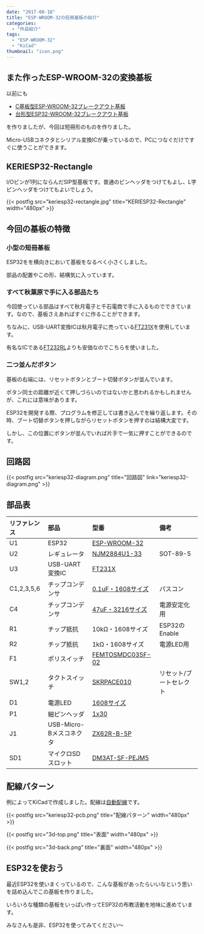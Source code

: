 ```yaml
---
date: "2017-08-18"
title: "ESP-WROOM-32の短冊基板の紹介"
categories:
  - "作品紹介"
tags:
  - "ESP-WROOM-32"
  - "KiCad"
thumbnail: "icon.png"
---
```


## また作ったESP-WROOM-32の変換基板

以前にも

  * [C基板型ESP-WROOM-32ブレークアウト基板](/posts/2017-03-02-keriesp32/)
  * [台形型ESP32-WROOM-32ブレークアウト基板](/posts/2017-07-23-keriesp32-trapezoid/)

を作りましたが、今回は短冊形のものを作りました。

Micro-USBコネクタとシリアル変換ICが乗っているので、PCにつなぐだけですぐに使うことができます。

<!--more-->

## KERIESP32-Rectangle

I/Oピンが1列にならんだSIP型基板です。普通のピンヘッダをつけてもよし、L字ピンヘッダをつけてもよいでしょう。

{{< postfig src="keriesp32-rectangle.jpg" title="KERIESP32-Rectangle" width="480px" >}}

## 今回の基板の特徴

### 小型の短冊基板

ESP32をを横向きにおいて基板をなるべく小さくしました。

部品の配置やこの形、結構気に入っています。

### すべて秋葉原で手に入る部品たち

今回使っている部品はすべて秋月電子と千石電商で手に入るものでできています。なので、基板さえあればすぐに作ることができます。

ちなみに、USB-UART変換ICは秋月電子に売っている[FT231X](https://akizukidenshi.com/catalog/g/g106713/)を使用しています。

有名なICである[FT232RL](https://akizukidenshi.com/catalog/g/g101739/)よりも安価なのでこちらを使いました。

### 二つ並んだボタン

基板の右端には、リセットボタンとブート切替ボタンが並んでいます。

ボタン同士の距離が近くて押しづらいのではないかと思われるかもしれませんが、これには意味があります。

ESP32を開発する際、プログラムを修正しては書き込んでを繰り返します。その時、ブート切替ボタンを押しながらリセットボタンを押すのは結構大変です。

しかし、この位置にボタンが並んでいれば片手で一気に押すことができるのです。

## 回路図

{{< postfig src="keriesp32-diagram.png" title="回路図" link="keriesp32-diagram.png" >}}

## 部品表

|リファレンス|部品|型番|備考|
|:----|:----|:----|:----|
|U1|ESP32|[ESP-WROOM-32](https://akizukidenshi.com/catalog/g/g111647/)||
|U2|レギュレータ|[NJM2884U1-33](https://akizukidenshi.com/catalog/g/g110673/)|SOT-89-5|
|U3|USB-UART変換IC|[FT231X](https://akizukidenshi.com/catalog/g/g106713/)|
|C1,2,3,5,6|チップコンデンサ|[0.1uF・1608サイズ](https://akizukidenshi.com/catalog/g/g104940/)|パスコン|
|C4|チップコンデンサ|[47uF・3216サイズ](https://akizukidenshi.com/catalog/g/g106039/)|電源安定化用|
|R1|チップ抵抗|10kΩ・1608サイズ|ESP32のEnable|
|R2|チップ抵抗|1kΩ・1608サイズ|電源LED用|
|F1|ポリスイッチ|[FEMTOSMDC035F-02](https://akizukidenshi.com/catalog/g/g109512/)||
|SW1,2|タクトスイッチ|[SKRPACE010](https://akizukidenshi.com/catalog/g/g106185/)|リセット/ブートセレクト|
|D1|電源LED|[1608サイズ](https://akizukidenshi.com/catalog/g/g103982/)||
|P1|細ピンヘッダ|[1x30](https://akizukidenshi.com/catalog/g/g106631/)||
|J1|USB-Micro-Bメスコネクタ|[ZX62R-B-5P](https://akizukidenshi.com/catalog/g/g105254/)||
|SD1|マイクロSDスロット|[DM3AT-SF-PEJM5](https://akizukidenshi.com/catalog/g/g102395/)||

## 配線パターン

例によってKiCadで作成しました。配線は[自動配線](/posts/2016-04-22-freerouting/)です。

{{< postfig src="keriesp32-pcb.png" title="配線パターン" width="480px" >}}

{{< postfig src="3d-top.png" title="表面" width="480px" >}}

{{< postfig src="3d-back.png" title="裏面" width="480px" >}}

## ESP32を使おう

最近ESP32を使いまくっているので、こんな基板があったらいいなという思いを詰め込んでこの基板を作りました。

いろいろな種類の基板をいっぱい作ってESP32の布教活動を地味に進めています。

みなさんも是非、ESP32を使ってみてください～

